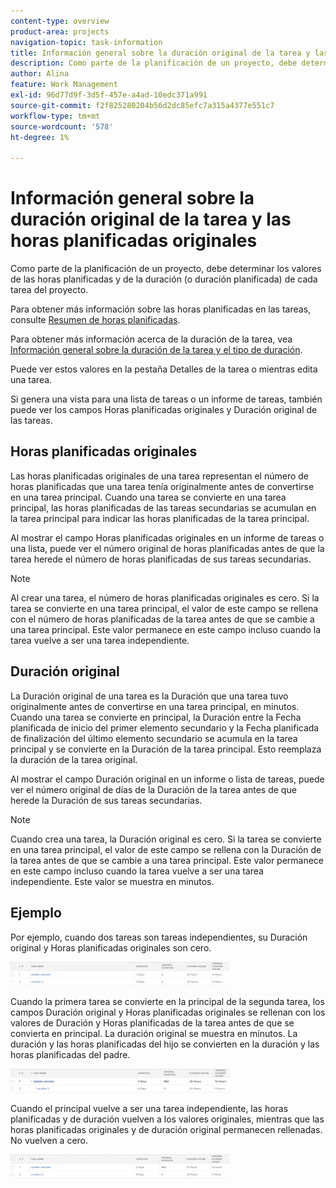 ```yaml
---
content-type: overview
product-area: projects
navigation-topic: task-information
title: Información general sobre la duración original de la tarea y las horas planificadas originales
description: Como parte de la planificación de un proyecto, debe determinar los valores de las horas planificadas y de la duración (o duración planificada) de cada tarea del proyecto.
author: Alina
feature: Work Management
exl-id: 96d77d9f-3d5f-457e-a4ad-10edc371a991
source-git-commit: f2f825280204b56d2dc85efc7a315a4377e551c7
workflow-type: tm+mt
source-wordcount: '578'
ht-degree: 1%

---
```


# Información general sobre la duración original de la tarea y las horas planificadas originales

Como parte de la planificación de un proyecto, debe determinar los valores de las horas planificadas y de la duración (o duración planificada) de cada tarea del proyecto.

Para obtener más información sobre las horas planificadas en las tareas, consulte [Resumen de horas planificadas](../../../manage-work/tasks/task-information/planned-hours.md).

Para obtener más información acerca de la duración de la tarea, vea [Información general sobre la duración de la tarea y el tipo de duración](../../../manage-work/tasks/taskdurtn/task-duration-and-duration-type.md).

Puede ver estos valores en la pestaña Detalles de la tarea o mientras edita una tarea.

Si genera una vista para una lista de tareas o un informe de tareas, también puede ver los campos Horas planificadas originales y Duración original de las tareas.

## Horas planificadas originales

Las horas planificadas originales de una tarea representan el número de horas planificadas que una tarea tenía originalmente antes de convertirse en una tarea principal. Cuando una tarea se convierte en una tarea principal, las horas planificadas de las tareas secundarias se acumulan en la tarea principal para indicar las horas planificadas de la tarea principal.

Al mostrar el campo Horas planificadas originales en un informe de tareas o una lista, puede ver el número original de horas planificadas antes de que la tarea herede el número de horas planificadas de sus tareas secundarias.

>[!NOTE]
>
>Al crear una tarea, el número de horas planificadas originales es cero. Si la tarea se convierte en una tarea principal, el valor de este campo se rellena con el número de horas planificadas de la tarea antes de que se cambie a una tarea principal. Este valor permanece en este campo incluso cuando la tarea vuelve a ser una tarea independiente.

## Duración original

La Duración original de una tarea es la Duración que una tarea tuvo originalmente antes de convertirse en una tarea principal, en minutos. Cuando una tarea se convierte en principal, la Duración entre la Fecha planificada de inicio del primer elemento secundario y la Fecha planificada de finalización del último elemento secundario se acumula en la tarea principal y se convierte en la Duración de la tarea principal. Esto reemplaza la duración de la tarea original.

Al mostrar el campo Duración original en un informe o lista de tareas, puede ver el número original de días de la Duración de la tarea antes de que herede la Duración de sus tareas secundarias.

>[!NOTE]
>
>Cuando crea una tarea, la Duración original es cero. Si la tarea se convierte en una tarea principal, el valor de este campo se rellena con la Duración de la tarea antes de que se cambie a una tarea principal. Este valor permanece en este campo incluso cuando la tarea vuelve a ser una tarea independiente. Este valor se muestra en minutos.

## Ejemplo

Por ejemplo, cuando dos tareas son tareas independientes, su Duración original y Horas planificadas originales son cero.

![original_planned_hours_and_duration_without_parent.png](assets/original-planned-hours-and-duration-without-parent-350x38.png)

Cuando la primera tarea se convierte en la principal de la segunda tarea, los campos Duración original y Horas planificadas originales se rellenan con los valores de Duración y Horas planificadas de la tarea antes de que se convierta en principal. La duración original se muestra en minutos. La duración y las horas planificadas del hijo se convierten en la duración y las horas planificadas del padre.

![original_and_planned_hours_with_a_parent_task.png](assets/original-and-planned-hours-with-a-parent-task-350x38.png)

Cuando el principal vuelve a ser una tarea independiente, las horas planificadas y de duración vuelven a los valores originales, mientras que las horas planificadas originales y de duración original permanecen rellenadas. No vuelven a cero.

![duración_original_y_horas_planificadas_después_de_la_reversión_de_un_padre.png](assets/original-duration-and-planned-hours-after-reversal-of-a-parent-350x39.png)
